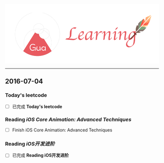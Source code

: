 ![](background.png)

---

## 2016-07-04


### Today's leetcode


- [ ] 已完成 **Today's leetcode**


### Reading *iOS Core Animation: Advanced Techniques*


- [ ] Finish iOS Core Animation: Advanced Techniques


### Reading *iOS开发进阶* 


- [ ] 已完成 **Reading iOS开发进阶**
